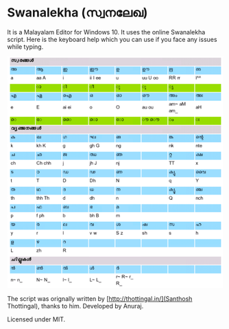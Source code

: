 ﻿# Swanalekha (സ്വനലേഖ)

It is a Malayalam Editor for Windows 10. It uses the online Swanalekha script. Here is the keyboard help which you can use if you face any issues while typing.

![ML typing](Ml-lipi.png)

The script was orignally written by [http://thottingal.in/](Santhosh Thottingal), thanks to him.
Developed by Anuraj.

Licensed under MIT.